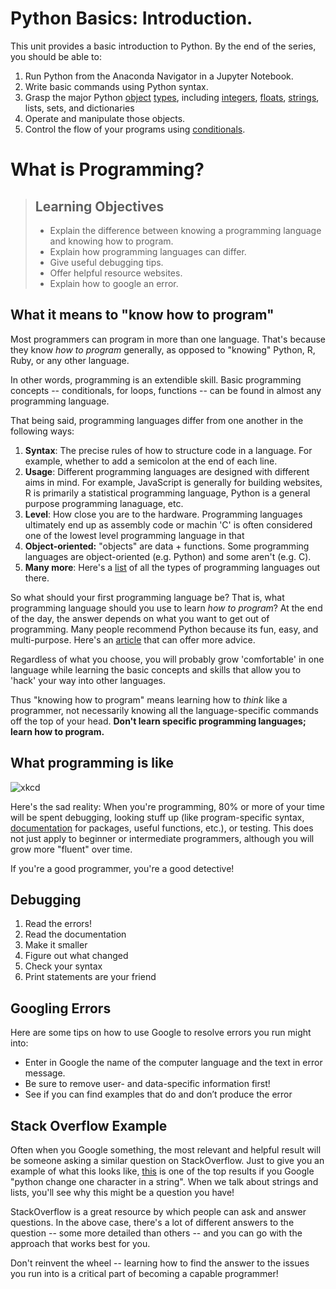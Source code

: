 # Python Basics: Introduction.

This unit provides a basic introduction to Python. By the end of the series, you should be able to:

1. Run Python from the Anaconda Navigator in a Jupyter Notebook.
2. Write basic commands using Python syntax.
3. Grasp the major Python [object](https://github.com/dlab-berkeley/python-intensive/blob/master/Glossary.md#object) [types](https://github.com/dlab-berkeley/python-intensive/blob/master/Glossary.md#type), including [integers](https://github.com/dlab-berkeley/python-intensive/blob/master/Glossary.md#integer), [floats](https://github.com/dlab-berkeley/python-intensive/blob/master/Glossary.md#floating-point-number), [strings](https://github.com/dlab-berkeley/python-intensive/blob/master/Glossary.md#string), lists, sets, and dictionaries
4. Operate and manipulate those objects.
5. Control the flow of your programs using [conditionals](https://github.com/dlab-berkeley/python-intensive/blob/master/Glossary.md#conditional-statement).

# What is Programming?

> ## Learning Objectives
>
> *   Explain the difference between knowing a programming language and knowing how to program.
> *   Explain how programming languages can differ.
> *   Give useful debugging tips.
> *   Offer helpful resource websites.
> *   Explain how to google an error.

## What it means to "know how to program"

Most programmers can program in more than one language. That's because they know *how to program* generally, as opposed to "knowing" Python, R, Ruby, or any other language.

In other words, programming is an extendible skill. Basic programming concepts -- conditionals, for loops, functions -- can be found in almost any programming language.

That being said, programming languages differ from one another in the following ways:

1. **Syntax**: The precise rules of how to structure code in a language. For example, whether to add a semicolon at the end of each line.
2. **Usage**: Different programming languages are designed with different aims in mind. For example, JavaScript is generally for building websites, R is primarily a statistical programming language, Python is a general purpose programming lanaguage, etc.
3. **Level**: How close you are to the hardware. Programming languages ultimately end up as assembly code or machin 'C' is often considered one of the lowest level programming language in that 
4. **Object-oriented:** "objects" are data + functions. Some programming languages are object-oriented (e.g. Python) and some aren't (e.g. C).
5. **Many more**: Here's a [list](https://en.wikipedia.org/wiki/List_of_programming_languages_by_type) of all the types of programming languages out there.

So what should your first programming language be? That is, what programming language should you use to learn *how to program*? At the end of the day, the answer depends on what you want to get out of programming. Many people recommend Python because its fun, easy, and multi-purpose. Here's an [article](http://lifehacker.com/which-programming-language-should-i-learn-first-1477153665) that can offer more advice.

Regardless of what you choose, you will probably grow 'comfortable' in one language while learning the basic concepts and skills that allow you to 'hack' your way into other languages.  

Thus "knowing how to program" means learning how to *think* like a programmer, not necessarily knowing all the language-specific commands off the top of your head. **Don't learn specific programming languages; learn how to program.**

## What programming is like

![xkcd](http://sslimgs.xkcd.com/comics/wisdom_of_the_ancients.png)

Here's the sad reality: When you're programming, 80% or more of your time will be spent debugging, looking stuff up (like program-specific syntax, [documentation](https://github.com/dlab-berkeley/python-intensive/blob/master/Glossary.md#documentation) for packages, useful functions, etc.), or testing. This does not just apply to beginner or intermediate programmers, although you will grow more "fluent" over time.

If you're a good programmer, you're a good detective!

## Debugging

1. Read the errors!
2. Read the documentation
2. Make it smaller
3. Figure out what changed
4. Check your syntax
5. Print statements are your friend

## Googling Errors

Here are some tips on how to use Google to resolve errors you run might into:

* Enter in Google the name of the computer language and the text in error message.
* Be sure to remove user- and data-specific information first!
* See if you can find examples that do and don’t produce the error

## Stack Overflow Example

Often when you Google something, the most relevant and helpful result will be someone asking a similar question on StackOverflow. Just to give you an example of what this looks like, [this](https://stackoverflow.com/questions/1228299/change-one-character-in-a-string) is one of the top results if you Google "python change one character in a string". When we talk about strings and lists, you'll see why this might be a question you have!

StackOverflow is a great resource by which people can ask and answer questions. In the above case, there's a lot of different answers to the question -- some more detailed than others -- and you can go with the approach that works best for you.

Don't reinvent the wheel -- learning how to find the answer to the issues you run into is a critical part of becoming a capable programmer!